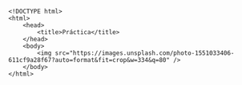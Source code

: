 <code>
&lt;!DOCTYPE html&gt;
&lt;html&gt;
    &lt;head&gt;
        &lt;title&gt;Práctica&lt;/title&gt;
    &lt;/head&gt;
    &lt;body&gt;
        &lt;img src="https://images.unsplash.com/photo-1551033406-611cf9a28f67?auto=format&fit=crop&w=334&q=80" /&gt;
    &lt;/body&gt;
&lt;/html&gt;
</code>